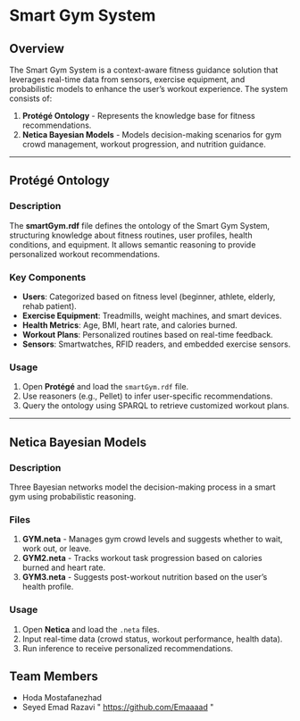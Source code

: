 # Smart Gym System

## Overview  
The Smart Gym System is a context-aware fitness guidance solution that leverages real-time data from sensors, exercise equipment, and probabilistic models to enhance the user’s workout experience. The system consists of:  
1. **Protégé Ontology** - Represents the knowledge base for fitness recommendations.  
2. **Netica Bayesian Models** - Models decision-making scenarios for gym crowd management, workout progression, and nutrition guidance.  

---

## Protégé Ontology

### **Description**  
The **smartGym.rdf** file defines the ontology of the Smart Gym System, structuring knowledge about fitness routines, user profiles, health conditions, and equipment. It allows semantic reasoning to provide personalized workout recommendations.  

### **Key Components**  
- **Users**: Categorized based on fitness level (beginner, athlete, elderly, rehab patient).  
- **Exercise Equipment**: Treadmills, weight machines, and smart devices.  
- **Health Metrics**: Age, BMI, heart rate, and calories burned.  
- **Workout Plans**: Personalized routines based on real-time feedback.  
- **Sensors**: Smartwatches, RFID readers, and embedded exercise sensors.  

### **Usage**  
1. Open **Protégé** and load the `smartGym.rdf` file.  
2. Use reasoners (e.g., Pellet) to infer user-specific recommendations.  
3. Query the ontology using SPARQL to retrieve customized workout plans.  

---

## Netica Bayesian Models  

### **Description**  
Three Bayesian networks model the decision-making process in a smart gym using probabilistic reasoning.  

### **Files**  
1. **GYM.neta** - Manages gym crowd levels and suggests whether to wait, work out, or leave.  
2. **GYM2.neta** - Tracks workout task progression based on calories burned and heart rate.  
3. **GYM3.neta** - Suggests post-workout nutrition based on the user’s health profile.  

### **Usage**  
1. Open **Netica** and load the `.neta` files.  
2. Input real-time data (crowd status, workout performance, health data).  
3. Run inference to receive personalized recommendations.

## Team Members
- Hoda Mostafanezhad
- Seyed Emad Razavi " https://github.com/Emaaaad "
